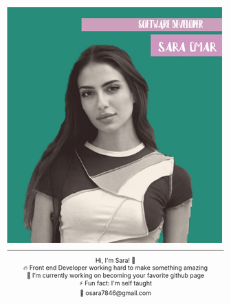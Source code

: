 <img src="https://github.com/codeQueen211/codeQueen211/blob/main/githubPhoto(1).jpg" width=500px hight=300px>
 <hr></hr>
<p align="center">
 Hi, I'm Sara! 👋 <br>
🔥 Front end Developer working hard to make something amazing <br>
🔭 I’m currently working on becoming your favorite github page <br>
⚡ Fun fact: I'm self taught <br>
📧 osara7846@gmail.com
</p>

